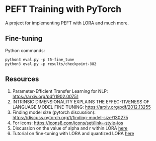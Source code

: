 # PEFT Training with PyTorch

A project for implementing PEFT with LORA and much more.

## Fine-tuning

Python commands:

```
python3 eval.py -p t5-fine_tune
python3 eval.py -p results/checkpoint-882
```


## Resources

1. Parameter-Efficient Transfer Learning for NLP: https://arxiv.org/pdf/1902.00751
2. INTRINSIC DIMENSIONALITY EXPLAINS THE EFFEC-TIVENESS OF LANGUAGE MODEL FINE-TUNING: https://arxiv.org/pdf/2012.13255
3. Finding model size (pytorch discussion): https://discuss.pytorch.org/t/finding-model-size/130275
4. For icons: https://icons8.com/icons/set/link--style-ios
5. Discussion on the value of alpha and r within LORA [here](https://www.reddit.com/r/LocalLLaMA/comments/17pw7bv/eternal_question_what_rank_r_and_alpha_to_use_in/)
6. Tutorial on fine-tuning with LORA and quantized LORA [here](https://www.databricks.com/blog/efficient-fine-tuning-lora-guide-llms)
